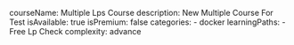 courseName: Multiple Lps Course
description: New Multiple Course For Test
isAvailable: true
isPremium: false
categories: 
    - docker
learningPaths: 
    - Free Lp Check
complexity: advance
